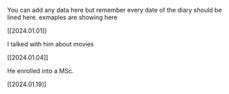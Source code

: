 You can add any data here but remember every date of the diary should be lined here. exmaples are showing here

[[2024.01.01]]

I talked with him about movies

[[2024.01.04]]

He enrolled into a MSc.

[[2024.01.19]]
